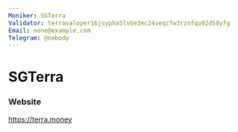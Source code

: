 ```yaml
---
Moniker: SGTerra
Validator: terravaloper16jsypha5lv6e3mc24veqzfw3rznfqu92d58yfg
Email: none@example.com
Telegram: @nobody
---
```


# SGTerra



### Website

https://terra.money

